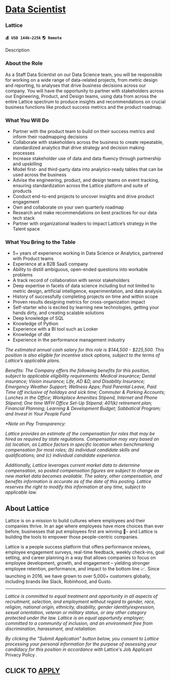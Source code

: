 # [Data Scientist](https://www.remotewlb.com/apply/data-scientist-91236)  
### Lattice  
#### `💰 USD 144k~225k` `🌎 Remote`  

Description

### About the Role

As a Staff Data Scientist on our Data Science team, you will be responsible for working on a wide range of data-related projects, from metric design and reporting, to analyses that drive business decisions across our company. You will have the opportunity to partner with stakeholders across our Engineering, Product, and Design teams, using data from across the entire Lattice spectrum to produce insights and recommendations on crucial business functions like product success metrics and the product roadmap.

### What You Will Do

  * Partner with the product team to build on their success metrics and inform their roadmapping decisions
  * Collaborate with stakeholders across the business to create repeatable, standardized analytics that drive strategy and decision making processes
  * Increase stakeholder use of data and data fluency through partnership and upskilling 
  * Model first- and third-party data into analytics-ready tables that can be used across the business
  * Advise the engineering, product, and design teams on event tracking, ensuring standardization across the Lattice platform and suite of products
  * Conduct end-to-end projects to uncover insights and drive product engagement
  * Own and collaborate on your own quarterly roadmap 
  * Research and make recommendations on best practices for our data tech stack
  * Partner with organizational leaders to impact Lattice’s strategy in the Talent space

### What You Bring to the Table

  * 5+ years of experience working in Data Science or Analytics, partnered with Product teams
  * Experience at a B2B SaaS company
  * Ability to distill ambiguous, open-ended questions into workable problems 
  * A track record of collaboration with senior stakeholders 
  * Deep expertise in facets of data science including but not limited to metric design, artificial intelligence, experimentation, and data analysis 
  * History of successfully completing projects on time and within scope 
  * Proven results designing metrics for cross-organization impact
  * Self-starter who is excited by learning new technologies, getting your hands dirty, and creating scalable solutions 
  * Deep knowledge of SQL
  * Knowledge of Python
  * Experience with a BI tool such as Looker
  * Knowledge of dbt
  * Experience in the performance management industry

_The estimated annual cash salary for this role is $144,500 - $225,500. This position is also eligible for incentive stock options, subject to the terms of Lattice’s applicable plans._

_Benefits: The Company offers the following benefits for this position, subject to applicable eligibility requirements: Medical insurance; Dental insurance; Vision insurance; Life, AD &D, and Disability Insurance; Emergency Weather Support; Wellness Apps; Paid Parental Leave, Paid Time off inclusive of holidays and sick time; Commuter & Parking Accounts; Lunches in the Office; Workplace Amenities Stipend, Internet and Phone Stipend; One time WFH Office Set-Up Stipend; 401(k) retirement plan; Financial Planning; Learning & Development Budget; Sabbatical Program; and Invest in Your People Fund_

_*Note on Pay Transparency:_

_Lattice provides an estimate of the compensation for roles that may be hired as required by state regulations. Compensation may vary based on (a) location, as Lattice factors in specific location when benchmarking compensation for most roles; (b) individual candidate skills and qualifications; and (c) individual candidate experience._

_Additionally, Lattice leverages current market data to determine compensation, so posted compensation figures are subject to change as new market data becomes available. The salary, other compensation, and benefits information is accurate as of the date of this posting. Lattice reserves the right to modify this information at any time, subject to applicable law._

##  **About Lattice**

Lattice is on a mission to build cultures where employees and their companies thrive. In an age where employees have more choices than ever before, businesses that put employees first are winning 🏅– and Lattice is building the tools to empower those people-centric companies.

Lattice is a people success platform that offers performance reviews, employee engagement surveys, real-time feedback, weekly check-ins, goal setting, and career planning in a way that allows companies to focus on employee development, growth, and engagement – yielding stronger employee retention, performance, and impact to the bottom line 📈. Since launching in 2016, we have grown to over 5,000+ customers globally, including brands like Slack, Robinhood, and Gusto.

* * *

_Lattice is committed to equal treatment and opportunity in all aspects of recruitment, selection, and employment without regard to gender, race, religion, national origin, ethnicity, disability, gender identity/expression, sexual orientation, veteran or military status, or any other category protected under the law. Lattice is an equal opportunity employer; committed to a community of inclusion, and an environment free from discrimination, harassment, and retaliation._

_By clicking the "Submit Application" button below, you consent to Lattice processing your personal information for the purpose of assessing your candidacy for this position in accordance with_ Lattice's Job Applicant Privacy Policy _._

  
## CLICK TO [APPLY](https://www.remotewlb.com/apply/data-scientist-91236)


